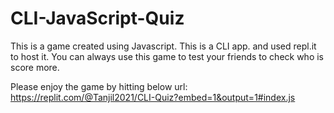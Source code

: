# CLI-JavaScript-Quiz
This is a game created using Javascript. This is a CLI app. and used repl.it to host it. You can always use this game to test your friends to check who is score more.

Please enjoy the game by hitting below url: https://replit.com/@Tanjil2021/CLI-Quiz?embed=1&output=1#index.js
